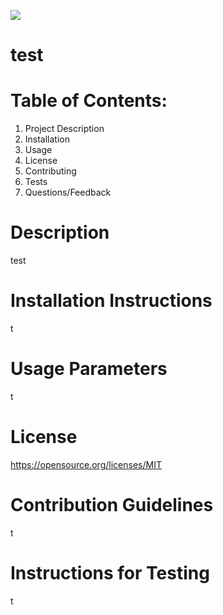  
  
  ![](https://img.shields.io/badge/AfferoGPL-license-green)
  # test

  # Table of Contents:

  1. Project Description
  2. Installation
  3. Usage
  4. License
  5. Contributing
  6. Tests
  7. Questions/Feedback

  # Description 
  test
  
  # Installation Instructions
  t
  
  # Usage Parameters
  t
  
  # License
  https://opensource.org/licenses/MIT
  
  # Contribution Guidelines
  t
  
  # Instructions for Testing
  t
 